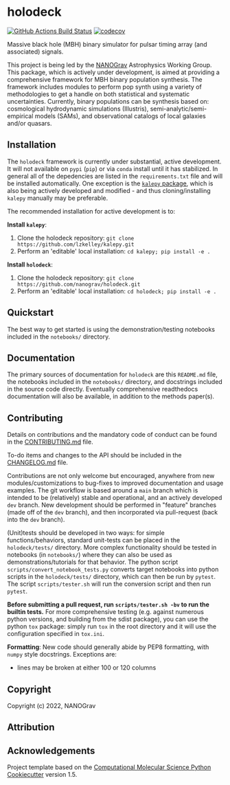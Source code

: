 # holodeck

[//]: # (Badges)
[![GitHub Actions Build Status](https://github.com/nanograv/holodeck/workflows/CI/badge.svg)](https://github.com/nanograv/holodeck/actions?query=workflow%3ACI)
[![codecov](https://codecov.io/gh/nanograv/holodeck/branch/master/graph/badge.svg)](https://codecov.io/gh/nanograv/holodeck/branch/master)

Massive black hole (MBH) binary simulator for pulsar timing array (and associated) signals.

This project is being led by the [NANOGrav](http://nanograv.org/) Astrophysics Working Group.  This package, which is actively under development, is aimed at providing a comprehensive framework for MBH binary population synthesis.  The framework includes modules to perform pop synth using a variety of methodologies to get a handle on both statistical and systematic uncertainties.  Currently, binary populations can be synthesis based on: cosmological hydrodynamic simulations (Illustris), semi-analytic/semi-empirical models (SAMs), and observational catalogs of local galaxies and/or quasars.

## Installation

The `holodeck` framework is currently under substantial, active development.  It will not available on `pypi` (`pip`) or via `conda` install until it has stabilized.  In general all of the depedencies are listed in the `requirements.txt` file and will be installed automatically.  One exception is the [`kalepy` package](https://github.com/lzkelley/kalepy), which is also being actively developed and modified - and thus cloning/installing `kalepy` manually may be preferable.

The recommended installation for active development is to:

**Install `kalepy`**:

1) Clone the holodeck repository: `git clone https://github.com/lzkelley/kalepy.git`
2) Perform an 'editable' local installation: `cd kalepy; pip install -e .`

**Install `holodeck`**:

1) Clone the holodeck repository: `git clone https://github.com/nanograv/holodeck.git`
2) Perform an 'editable' local installation: `cd holodeck; pip install -e .`

## Quickstart

The best way to get started is using the demonstration/testing notebooks included in the `notebooks/` directory.

## Documentation

The primary sources of documentation for `holodeck` are this `README.md` file, the notebooks included in the `notebooks/` directory, and docstrings included in the source code directly.  Eventually comprehensive readthedocs documentation will also be available, in addition to the methods paper(s).

## Contributing

Details on contributions and the mandatory code of conduct can be found in the [CONTRIBUTING.md](./CONTRIBUTING.md) file.

To-do items and changes to the API should be included in the [CHANGELOG.md](./CHANGELOG.md) file.

Contributions are not only welcome but encouraged, anywhere from new modules/customizations to bug-fixes to improved documentation and usage examples.  The git workflow is based around a `main` branch which is intended to be (relatively) stable and operational, and an actively developed `dev` branch.  New development should be performed in "feature" branches (made off of the `dev` branch), and then incorporated via pull-request (back into the `dev` branch).

(Unit)tests should be developed in two ways: for simple functions/behaviors, standard unit-tests can be placed in the `holodeck/tests/` directory.  More complex functionality should be tested in notebooks (in `notebooks/`) where they can also be used as demonstrations/tutorials for that behavior.  The python script `scripts/convert_notebook_tests.py` converts target notebooks into python scripts in the `holodeck/tests/` directory, which can then be run by `pytest`.  The script `scripts/tester.sh` will run the conversion script and then run `pytest`.

**Before submitting a pull request, run `scripts/tester.sh -bv` to run the builtin tests.**
For more comprehensive testing (e.g. against numerous python versions, and building from the sdist package), you can use the python `tox` package: simply run `tox` in the root directory and it will use the configuration specified in `tox.ini`.

**Formatting**:
New code should generally abide by PEP8 formatting, with `numpy` style docstrings.  Exceptions are:
* lines may be broken at either 100 or 120 columns

## Copyright

Copyright (c) 2022, NANOGrav

## Attribution

## Acknowledgements

Project template based on the
[Computational Molecular Science Python Cookiecutter](https://github.com/molssi/cookiecutter-cms) version 1.5.
